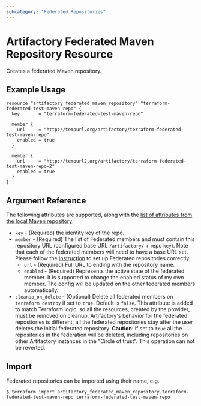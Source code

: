 ```yaml
---
subcategory: "Federated Repositories"
---
```

# Artifactory Federated Maven Repository Resource

Creates a federated Maven repository.

## Example Usage

```hcl
resource "artifactory_federated_maven_repository" "terraform-federated-test-maven-repo" {
  key       = "terraform-federated-test-maven-repo"

  member {
    url     = "http://tempurl.org/artifactory/terraform-federated-test-maven-repo"
    enabled = true
  }

  member {
    url     = "http://tempurl2.org/artifactory/terraform-federated-test-maven-repo-2"
    enabled = true
  }
}
```

## Argument Reference

The following attributes are supported, along with the [list of attributes from the local Maven repository](local_maven_repository.md):

* `key` - (Required) the identity key of the repo.
* `member` - (Required) The list of Federated members and must contain this repository URL (configured base URL
  `/artifactory/` + repo `key`). Note that each of the federated members will need to have a base URL set.
  Please follow the [instruction](https://www.jfrog.com/confluence/display/JFROG/Working+with+Federated+Repositories#WorkingwithFederatedRepositories-SettingUpaFederatedRepository)
  to set up Federated repositories correctly.
  * `url` - (Required) Full URL to ending with the repository name.
  * `enabled` - (Required) Represents the active state of the federated member. It is supported to change the enabled
    status of my own member. The config will be updated on the other federated members automatically.
* `cleanup_on_delete` - (Optional) Delete all federated members on `terraform destroy` if set to `true`. Default is `false`. This attribute is added to match Terraform logic, so all the resources, created by the provider, must be removed on cleanup. Artifactory's behavior for the federated repositories is different, all the federated repositories stay after the user deletes the initial federated repository. **Caution**: if set to `true` all the repositories in the federation will be deleted, including repositories on other Artifactory instances in the "Circle of trust". This operation can not be reverted.


## Import

Federated repositories can be imported using their name, e.g.
```
$ terraform import artifactory_federated_maven_repository.terraform-federated-test-maven-repo terraform-federated-test-maven-repo
```
